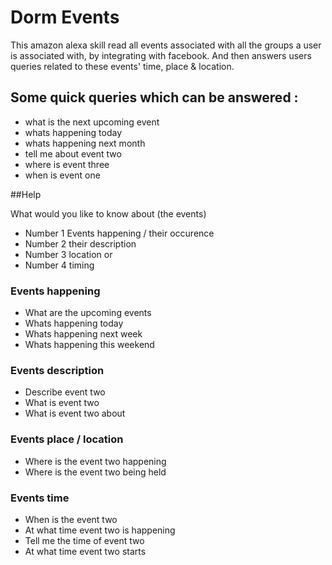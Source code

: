 # Dorm Events

This amazon alexa skill read all events associated with all the groups a user is associated with, by integrating with facebook. And then answers users queries related to these events' time, place & location.

## Some quick queries which can be answered :

* what is the next upcoming event
* whats happening today
* whats happening next month
* tell me about event two
* where is event three
* when is event one

##Help

What would you like to know about (the events)
- Number 1 Events happening / their occurence
- Number 2 their description
- Number 3 location or
- Number 4 timing

### Events happening
- What are the upcoming events
- Whats happening today
- Whats happening next week
- Whats happening this weekend

### Events description
- Describe event two
- What is event two
- What is event two about

### Events place / location
- Where is the event two happening
- Where is the event two being held

### Events time
- When is the event two
- At what time event two is happening
- Tell me the time of event two
- At what time event two starts



